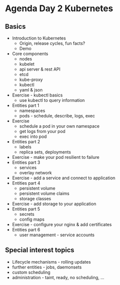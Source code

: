 # Agenda Day 2 Kubernetes

## Basics
* Introduction to Kubernetes
  * Origin, release cycles, fun facts?
  * Demo
* Core components
  * nodes
  * kubelet
  * api server & rest API
  * etcd
  * kube-proxy
  * kubectl
  * yaml & json
* Exercise - kubectl basics
  * use kubectl to query information
* Entities part 1
  * namespaces
  * pods - schedule, describe, logs, exec
* Exercise
  * schedule a pod in your own namespace
  * get logs from your pod
  * exec into pod
* Entities part 2
  * labels
  * replica sets, deployments
* Exercise - make your pod resilient to failure
* Entities part 3
  * services
  * overlay network
* Exercise - add a service and connect to application
* Entities part 4
  * persistent volume
  * persistent volume claims
  * storage classes
* Exercise - add storage to your application
* Entities part 5
  * secrets
  * config maps
* Exercise - configure your nginx & add certificates
* Entities part 6
  * user management - service accounts

## Special interest topics
* Lifecycle mechanisms - rolling updates
* further entities - jobs, daemonsets
* custom scheduling
* administration - taint, ready, no scheduling, ...
